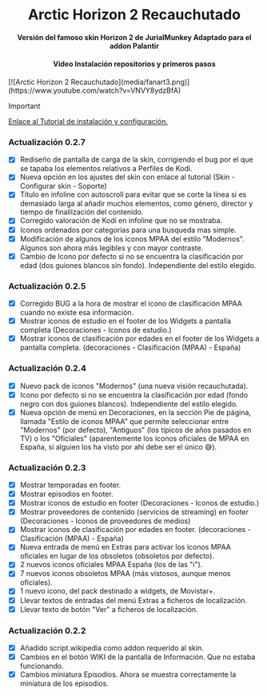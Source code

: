 <h1 align="center"> Arctic Horizon 2 Recauchutado </h1>
<h4 align="center">Versión del famoso skin Horizon 2 de JurialMunkey Adaptado para el addon Palantir</h4>


<h4 align="center">Video Instalación repositorios y primeros pasos</h4>
[![Arctic Horizon 2 Recauchutado](media/fanart3.png)](https://www.youtube.com/watch?v=VNVY8ydzBfA)

> [!IMPORTANT]
> [Enlace al Tutorial de instalación y configuración.](https://telegra.ph/AH2-Tutorial-02-02)


### Actualización 0.2.7
- [x] Rediseño de pantalla de carga de la skin, corrigiendo el bug por el que se tapaba los elementos relativos a Perfiles de Kodi.
- [x] Nueva opción en los ajustes del skin con enlace al tutorial (Skin - Configurar skin - Soporte)
- [x] Título en infoline con autoscroll para evitar que se corte la línea si es demasiado larga al añadir muchos elementos, como género, director y tiempo de finalilzación del contenido.
- [x] Corregido valoración de Kodi en infoline que no se mostraba.
- [x] Iconos ordenados por categorias para una busqueda mas simple.
- [x] Modificación de algunos de los iconos MPAA del estilo "Modernos". Algunos son ahora más legibles y con mayor contraste.
- [x] Cambio de Icono por defecto si no se encuentra la clasificación por edad (dos guiones blancos sin fondo). Independiente del estilo elegido.

### Actualización 0.2.5
- [x] Corregido BUG a la hora de mostrar el icono de clasificación MPAA cuando no existe esa información.
- [x] Mostrar iconos de estudio en el footer de los Widgets a pantalla completa (Decoraciones  - Iconos de estudio.)
- [x] Mostrar iconos de clasificación por edades en el footer de los Widgets a pantalla completa. (decoraciones - Clasificación (MPAA) - España)

### Actualización 0.2.4
- [x] Nuevo pack de iconos "Modernos" (una nueva visión recauchutada).
- [x] Icono por defecto si no se encuentra la clasificación por edad (fondo negro con dos guiones blancos). Independiente del estilo elegido.
- [x] Nueva opción de menú en Decoraciones, en la sección Pie de página, llamada "Estilo de iconos MPAA" que permite seleccionar entre "Modernos" (por defecto), "Antiguos" (los típicos de años pasados en TV) o los "Oficiales" (aparentemente los iconos oficiales de MPAA en España, si alguien los ha visto por ahí debe ser el único 😅).

### Actualización 0.2.3
- [x] Mostrar temporadas en footer.
- [x] Mostrar episodios en footer.
- [x] Mostrar iconos de estudio en footer (Decoraciones  - Iconos de estudio.)
- [x] Mostrar proveedores de contenido (servicios de streaming) en footer (Decoraciones  - Iconos de proveedores de medios)
- [x] Mostrar iconos de clasificación por edades en footer. (decoraciones - Clasificación (MPAA) - España)
- [x] Nueva entrada de menú en Extras para activar los iconos MPAA oficiales en lugar de los obsoletos (obsoletos por defecto).
- [x] 2 nuevos iconos oficiales MPAA España (los de las "i").
- [x] 7 nuevos iconos obsoletos MPAA (más vistosos, aunque menos oficiales).
- [x] 1 nuevo icono, del pack destinado a widgets, de Movistar+.
- [x] Llevar textos de entradas del menú Extras a ficheros de localización.
- [x] Llevar texto de botón "Ver" a ficheros de localización.

### Actualización 0.2.2
- [x] Añadido script.wikipedia como addon requerido al skin.
- [x] Cambios en el botón WIKI de la pantalla de Información. Que no estaba funcionando.
- [x] Cambios miniatura Episodios. Ahora se muestra correctamente la miniatura de los episodios.
